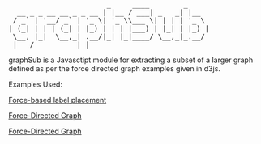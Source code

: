 <pre>
                       _     ____        _     
  __ _ _ __ __ _ _ __ | |__ / ___| _   _| |__  
 / _` | '__/ _` | '_ \| '_ \\___ \| | | | '_ \ 
| (_| | | | (_| | |_) | | | |___) | |_| | |_) |
 \__, |_|  \__,_| .__/|_| |_|____/ \__,_|_.__/ 
 |___/          |_|                            
</pre>

graphSub is a Javasctipt module for extracting 
a subset of a larger graph defined as per the
force directed graph examples given in d3js.

Examples Used:

[Force-based label placement](http://bl.ocks.org/cpbotha/5073718)

[Force-Directed Graph](http://bl.ocks.org/MoritzStefaner/1377729)

[Force-Directed Graph](http://bl.ocks.org/mbostock/4062045)